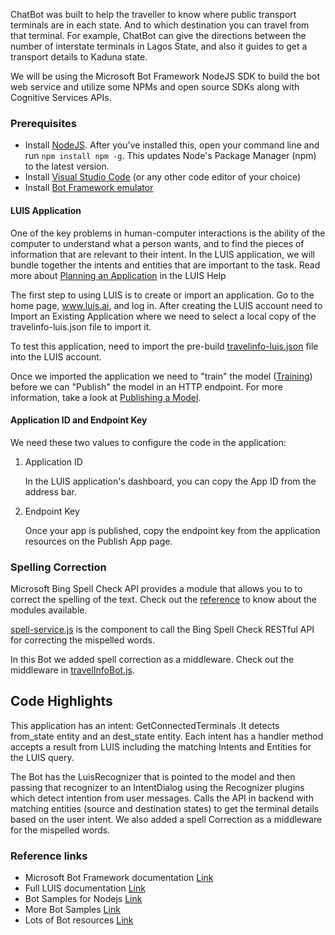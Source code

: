 
ChatBot was built to help the traveller to know where public transport terminals are in each state. And to which destination you can travel from that terminal.
For example, ChatBot can give the directions between the number of interstate terminals in Lagos State, and also it guides to get a transport details to Kaduna state.

We will be using the Microsoft Bot Framework NodeJS SDK to build the bot web service and utilize some NPMs and open source SDKs along with Cognitive Services APIs.

### Prerequisites 

- Install [NodeJS](https://nodejs.org/en/). After you've installed this, open your command line and run `npm install npm -g`. This updates Node's Package Manager (npm) to the latest version.
- Install [Visual Studio Code](https://code.visualstudio.com/) (or any other code editor of your choice)
- Install [Bot Framework emulator](https://emulator.botframework.com)

#### LUIS Application

One of the key problems in human-computer interactions is the ability of the computer to understand what a person wants, and to find the pieces of information that are relevant to their intent. In the LUIS application, we will bundle together the intents and entities that are important to the task. Read more about [Planning an Application](https://docs.microsoft.com/en-us/azure/cognitive-services/LUIS/plan-your-app) in the LUIS Help

The first step to using LUIS is to create or import an application. Go to the home page, www.luis.ai, and log in. After creating the LUIS account need to Import an Existing Application where we need to select a local copy of the travelinfo-luis.json file to import it.

To test this application, need to import the pre-build [travelinfo-luis.json](travelinfo-luis.json) file into the LUIS account.

Once we imported the application we need to "train" the model ([Training](https://docs.microsoft.com/en-us/azure/cognitive-services/luis/train-test)) before we can "Publish" the model in an HTTP endpoint. For more information, take a look at [Publishing a Model](https://docs.microsoft.com/en-us/azure/cognitive-services/luis/publishapp).

#### Application ID and Endpoint Key

We need these two values to configure the code in the application:

1. Application ID

    In the LUIS application's dashboard, you can copy the App ID from the address bar.
    
    
2. Endpoint Key

    Once your app is published, copy the endpoint key from the application resources on the Publish App page.
    
    
### Spelling Correction

Microsoft Bing Spell Check API provides a module that allows you to to correct the spelling of the text. 
Check out the [reference](https://dev.cognitive.microsoft.com/docs/services/56e73033cf5ff80c2008c679/operations/56e73036cf5ff81048ee6727) to know about the modules available.

[spell-service.js](spell-service.js) is the component to call the Bing Spell Check RESTful API for correcting the mispelled words.

In this Bot we added spell correction as a middleware. Check out the middleware in [travelInfoBot.js](app.js#L114-L129).

## Code Highlights

This application has an intent: GetConnectedTerminals .It detects from_state entity and an dest_state entity. Each intent has a handler method accepts a result from LUIS including the matching Intents and Entities for the LUIS query. 

The Bot has the LuisRecognizer that is pointed to the model and then passing that recognizer to an IntentDialog using the Recognizer plugins which detect intention from user messages. Calls the API in backend with matching entities (source and destination states) to get the terminal details based on the user intent. We also added a spell Correction as a middleware for the mispelled words.


### Reference links

- Microsoft Bot Framework documentation [Link](https://docs.botframework.com/en-us/)
- Full LUIS documentation [Link](https://www.luis.ai/help)
- Bot Samples for Nodejs [Link](https://github.com/Microsoft/BotBuilder/tree/master/Node/examples)
- More Bot Samples [Link](https://github.com/Microsoft/BotBuilder-Samples)
- Lots of Bot resources [Link](https://aka.ms/botresources)


